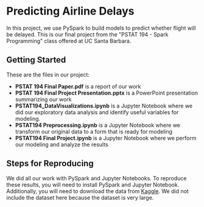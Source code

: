 # Predicting Airline Delays

In this project, we use PySpark to build models to predict whether flight will be delayed. This is our final project from the "PSTAT 194 - Spark Programming" class offered at UC Santa Barbara.

## Getting Started

These are the files in our project:

* **PSTAT 194 Final Paper.pdf** is a report of our work
* **PSTAT 194 Final Project Presentation.pptx** is a PowerPoint presentation summarizing our work
* **PSTAT194_DataVisualizations.ipynb** is a Jupyter Notebook where we did our exploratory data analysis and identify useful variables for modeling.
* **PSTAT194 Preprocessing.ipynb** is a Jupyter Notebook where we transform our original data to a form that is ready for modeling
* **PSTAT194 Final Project.ipynb** is a Jupyter Notebook where we perform our modeling and analyze the results

## Steps for Reproducing

We did all our work with PySpark and Jupyter Notebooks. To reproduce these results, you will need to install PySpark and Jupyter Notebook. Additionally, you will need to download the data from [Kaggle](https://www.kaggle.com/usdot/flight-delays/data). We did not include the dataset here because the dataset is very large.
